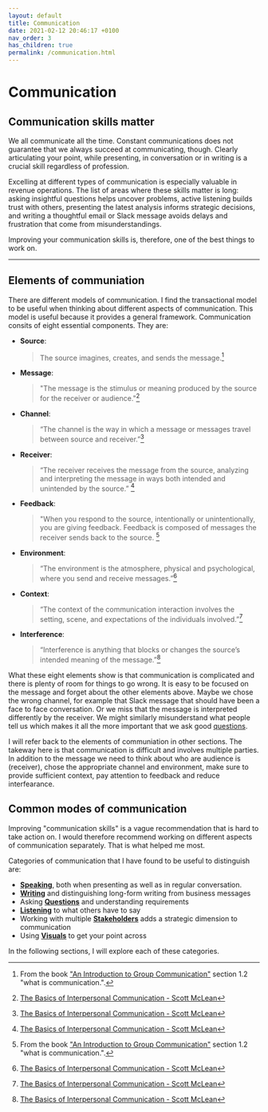 ```yaml
---
layout: default
title: Communication
date: 2021-02-12 20:46:17 +0100
nav_order: 3
has_children: true
permalink: /communication.html
---
```


# Communication

## Communication skills matter

We all communicate all the time. Constant communications does not guarantee that we always succeed at communicating, though.
Clearly articulating your point, while presenting, in conversation or in writing is a crucial skill regardless of profession.

Excelling at different types of communication is especially valuable in revenue operations. The list of areas where these skills matter is long: asking insightful questions helps uncover problems, active listening builds trust with others, presenting the latest analysis informs strategic decisions, and writing a thoughtful email or Slack message avoids delays and frustration that come from misunderstandings.

Improving your communication skills is, therefore, one of the best things to work on.

---

## Elements of communiation

There are different models of communication. I find the transactional model to be useful when thinking about different aspects of communication.
This model is useful because it provides a general framework. Communication consits of eight essential components. They are:

- **Source**:
  > The source imagines, creates, and sends the message.[^2]
- **Message**:
  > "The message is the stimulus or meaning produced by the source for the receiver or audience."[^1]
- **Channel**:
  > “The channel is the way in which a message or messages travel between source and receiver.”[^1]
- **Receiver**:
  > “The receiver receives the message from the source, analyzing and interpreting the message in ways both intended and unintended by the source.” [^1]
- **Feedback**:
  > "When you respond to the source, intentionally or unintentionally, you are giving feedback. Feedback is composed of messages the receiver sends back to the source. [^2]
- **Environment**:
  > “The environment is the atmosphere, physical and psychological, where you send and receive messages.”[^1]
- **Context**:
  > “The context of the communication interaction involves the setting, scene, and expectations of the individuals involved.”[^1]
- **Interference**:
  > “Interference is anything that blocks or changes the source’s intended meaning of the message.”[^1]

What these eight elements show is that communication is complicated and there is plenty of room for things to go wrong. It is easy to be focused on the message and forget about the other elements above. Maybe we chose the wrong channel, for example that Slack message that should have been a face to face conversation. Or we miss that the message is interpreted differently by the receiver. We might similarly misunderstand what people tell us which makes it all the more important that we ask good [questions](https://revopsguide.net/questions.html).

I will refer back to the elements of communiation in other sections. The takeway here is that communication is difficult and involves multiple parties. In addition to the message we need to think about who are audience is (receiver), chose the appropriate channel and environment, make sure to provide sufficient context, pay attention to feedback and reduce interfearance.

## Common modes of communication

Improving "communication skills" is a vague recommendation that is hard to take action on. I would therefore recommend working on different aspects of communication separately. That is what helped me most.

Categories of communication that I have found to be useful to distinguish are:

- **[Speaking](https://revopsguide.net/speaking.html)**, both when presenting as well as in regular conversation.
- **[Writing](https://revopsguide.net/writing.html)** and distinguishing long-form writing from business messages
- Asking **[Questions](https://revopsguide.net/questions.html)** and understanding requirements
- **[Listening](https://revopsguide.net/listening.html)** to what others have to say
- Working with multiple **[Stakeholders](https://revopsguide.net/stakeholders.html)** adds a strategic dimension to communication
- Using **[Visuals](https://revopsguide.net/visuals.html)** to get your point across

In the following sections, I will explore each of these categories.

[^1]: [The Basics of Interpersonal Communication - Scott McLean](https://www.pearson.ch/HigherEducation/Pearson/EAN/9780205401987/Basics-of-Interpersonal-Communication-The)
[^2]: From the book ["An Introduction to Group Communication"](https://2012books.lardbucket.org/books/an-introduction-to-group-communication/index.html) section 1.2 "what is communication.".
